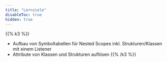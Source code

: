 ```yaml
---
title: "Lernziele"
disableToc: true
hidden: true
---
```



{{% k3 %}}
* Aufbau von Symboltabellen für Nested Scopes inkl. Strukturen/Klassen mit einem Listener
* Attribute von Klassen und Strukturen auflösen
{{% /k3 %}}
